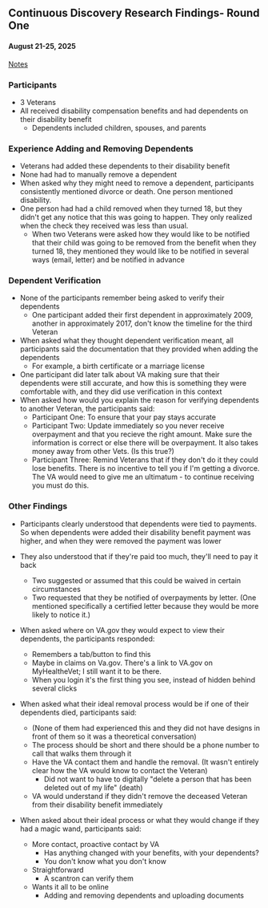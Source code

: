 ## Continuous Discovery Research Findings- Round One
#### August 21-25, 2025
[Notes](https://app.mural.co/t/departmentofveteransaffairs9999/m/departmentofveteransaffairs9999/1755710375901/7fe0e8371ec0510fe19e184a6183e8cabf145f86?sender=ufed842b19edf8cbf42725332)


### Participants
- 3 Veterans
- All received disability compensation benefits and had dependents on their disability benefit
     - Dependents included children, spouses, and parents

### Experience Adding and Removing Dependents
- Veterans had added these dependents to their disability benefit
- None had had to manually remove a dependent
- When asked why they might need to remove a dependent, participants consistently mentioned divorce or death. One person mentioned disability.
- One person had had a child removed when they turned 18, but they didn't get any notice that this was going to happen. They only realized when the check they received was less than usual.
     - When two Veterans were asked how they would like to be notified that their child was going to be removed from the benefit when they turned 18, they mentioned they would like to be notified in several ways (email, letter) and be notified in advance

### Dependent Verification
- None of the participants remember being asked to verify their dependents
     - One participant added their first dependent in approximately 2009, another in approximately 2017, don't know the timeline for the third Veteran
- When asked what they thought dependent verification meant, all participants said the documentation that they provided when adding the dependents
     - For example, a birth certificate or a marriage license
- One participant did later talk about VA making sure that their dependents were still accurate, and how this is something they were comfortable with, and they did use verification in this context
- When asked how would you explain the reason for verifying dependents to another Veteran, the participants said:
     - Participant One: To ensure that your pay stays accurate
     - Participant Two: Update immediately so you never receive overpayment and that you recieve the right amount. Make sure the information is correct or else there will be overpayment. It also takes money away from other Vets. (Is this true?)
     - Participant Three: Remind Veterans that if they don't do it they could lose benefits. There is no incentive to tell you if I'm getting a divorce. The VA would need to give me an ultimatum - to continue receiving you must do this.


### Other Findings
- Participants clearly understood that dependents were tied to payments. So when dependents were added their disability benefit payment was higher, and when they were removed the payment was lower
- They also understood that if they're paid too much, they'll need to pay it back
     - Two suggested or assumed that this could be waived in certain circumstances
     - Two requested that they be notified of overpayments by letter. (One mentioned specifically a certified letter because they would be more likely to notice it.)
       
- When asked where on VA.gov they would expect to view their dependents, the participants responded:
     - Remembers a tab/button to find this
     - Maybe in claims on Va.gov. There's a link to VA.gov on MyHealtheVet; I still want it to be there.
     - When you login it's the first thing you see, instead of hidden behind several clicks

- When asked what their ideal removal process would be if one of their dependents died, participants said:
     - (None of them had experienced this and they did not have designs in front of them so it was a theoretical conversation)
     - The process should be short and there should be a phone number to call that walks them through it
     - Have the VA contact them and handle the removal. (It wasn't entirely clear how the VA would know to contact the Veteran)
          - Did not want to have to digitally "delete a person that has been deleted out of my life" (death)
     - VA would understand if they didn't remove the deceased Veteran from their disability benefit immediately
       
- When asked about their ideal process or what they would change if they had a magic wand, participants said: 
     - More contact, proactive contact by VA
          - Has anything changed with your benefits, with your dependents?
          - You don't know what you don't know
     - Straightforward
          - A scantron can verify them
     - Wants it all to be online
          - Adding and removing dependents and uploading documents

